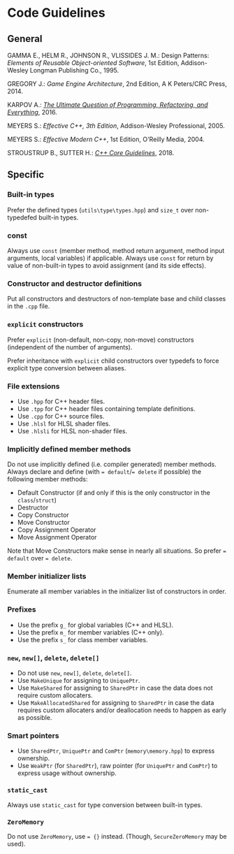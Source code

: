 # Code Guidelines

## General
GAMMA E., HELM R., JOHNSON R., VLISSIDES J. M.: Design Patterns: *Elements of Reusable Object-oriented Software*, 1st Edition, Addison-Wesley Longman Publishing Co., 1995.

GREGORY J.: *Game Engine Architecture*, 2nd Edition, A K Peters/CRC Press, 2014.

KARPOV A.: [*The Ultimate Question of Programming, Refactoring, and Everything*](https://www.viva64.com/en/b/0391/), 2016.

MEYERS S.: *Effective C++, 3th Edition*, Addison-Wesley Professional, 2005.

MEYERS S.: *Effective Modern C++*, 1st Edition, O'Reilly Media, 2004.

STROUSTRUP B., SUTTER H.: [*C++ Core Guidelines*](https://github.com/isocpp/CppCoreGuidelines/blob/master/CppCoreGuidelines.md), 2018.

## Specific

### Built-in types
Prefer the defined types (`utils\type\types.hpp`) and `size_t` over non-typedefed built-in types.

### const
Always use `const` (member method, method return argument, method input arguments, local variables) if applicable.
Always use `const` for return by value of non-built-in types to avoid assignment (and its side effects).

### Constructor and destructor definitions
Put all constructors and destructors of non-template base and child classes in the `.cpp` file.

### `explicit` constructors
Prefer `explicit` (non-default, non-copy, non-move) constructors (independent of the number of arguments).

Prefer inheritance with `explicit` child constructors over typedefs to force explicit type conversion between aliases.

### File extensions
* Use `.hpp` for C++ header files.
* Use `.tpp` for C++ header files containing template definitions.
* Use `.cpp` for C++ source files.
* Use `.hlsl` for HLSL shader files.
* Use `.hlsli` for HLSL non-shader files.

### Implicitly defined member methods
Do not use implicitly defined (i.e. compiler generated) member methods. Always declare and define (with `= default`/`= delete` if possible) the following member methods:
* Default Constructor (if and only if this is the only constructor in the `class`/`struct`)
* Destructor
* Copy Constructor
* Move Constructor
* Copy Assignment Operator
* Move Assignment Operator

Note that Move Constructors make sense in nearly all situations. So prefer `= default` over `= delete`.

### Member initializer lists
Enumerate all member variables in the initializer list of constructors in order.

### Prefixes
* Use the prefix `g_` for global variables (C++ and HLSL).
* Use the prefix `m_` for member variables (C++ only).
* Use the prefix `s_` for class member variables.

### `new`, `new[]`, `delete`, `delete[]`
* Do not use `new`, `new[]`, `delete`, `delete[]`.
* Use `MakeUnique` for assigning to `UniquePtr`.
* Use `MakeShared` for assigning to `SharedPtr` in case the data does not require custom allocaters.
* Use `MakeAllocatedShared` for assigning to `SharedPtr` in case the data requires custom allocaters and/or deallocation needs to happen as early as possible.

### Smart pointers
* Use `SharedPtr`, `UniquePtr` and `ComPtr` (`memory\memory.hpp`) to express ownership.
* Use `WeakPtr` (for `SharedPtr`), raw pointer (for `UniquePtr` and `ComPtr`) to express usage without ownership.

### `static_cast`
Always use `static_cast` for type conversion between built-in types.

### `ZeroMemory`
Do not use `ZeroMemory`, use `= {}` instead. (Though, `SecureZeroMemory` may be used).
